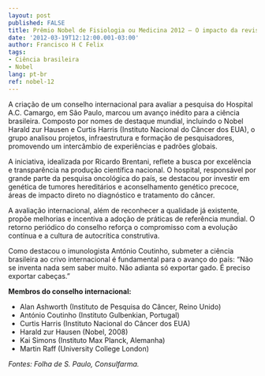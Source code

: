 ```yaml
---
layout: post
published: FALSE
title: Prêmio Nobel de Fisiologia ou Medicina 2012 – O impacto da revisão internacional
date: '2012-03-19T12:12:00.001-03:00'
author: Francisco H C Felix
tags:
- Ciência brasileira
- Nobel
lang: pt-br
ref: nobel-12
---
```


A criação de um conselho internacional para avaliar a pesquisa do Hospital A.C. Camargo, em São Paulo, marcou um avanço inédito para a ciência brasileira. Composto por nomes de destaque mundial, incluindo o Nobel Harald zur Hausen e Curtis Harris (Instituto Nacional do Câncer dos EUA), o grupo analisou projetos, infraestrutura e formação de pesquisadores, promovendo um intercâmbio de experiências e padrões globais.
  <!--more-->

A iniciativa, idealizada por Ricardo Brentani, reflete a busca por excelência e transparência na produção científica nacional. O hospital, responsável por grande parte da pesquisa oncológica do país, se destacou por investir em genética de tumores hereditários e aconselhamento genético precoce, áreas de impacto direto no diagnóstico e tratamento do câncer.

A avaliação internacional, além de reconhecer a qualidade já existente, propõe melhorias e incentiva a adoção de práticas de referência mundial. O retorno periódico do conselho reforça o compromisso com a evolução contínua e a cultura de autocrítica construtiva.

Como destacou o imunologista António Coutinho, submeter a ciência brasileira ao crivo internacional é fundamental para o avanço do país: “Não se inventa nada sem saber muito. Não adianta só exportar gado. É preciso exportar cabeças.”

**Membros do conselho internacional:**

- Alan Ashworth (Instituto de Pesquisa do Câncer, Reino Unido)
- António Coutinho (Instituto Gulbenkian, Portugal)
- Curtis Harris (Instituto Nacional do Câncer dos EUA)
- Harald zur Hausen (Nobel, 2008)
- Kai Simons (Instituto Max Planck, Alemanha)
- Martin Raff (University College London)

*Fontes: Folha de S. Paulo, Consulfarma.*
